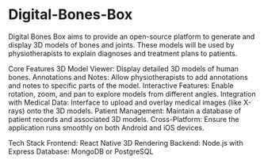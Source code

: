 # Digital-Bones-Box
Digital Bones Box aims to provide an open-source platform to generate and display 3D models of bones and joints. These models will be used by physiotherapists to explain diagnoses and treatment plans to patients.


Core Features
3D Model Viewer: Display detailed 3D models of human bones.
Annotations and Notes: Allow physiotherapists to add annotations and notes to specific parts of the model.
Interactive Features: Enable rotation, zoom, and pan to explore models from different angles.
Integration with Medical Data: Interface to upload and overlay medical images (like X-rays) onto the 3D models.
Patient Management: Maintain a database of patient records and associated 3D models.
Cross-Platform: Ensure the application runs smoothly on both Android and iOS devices.


Tech Stack
Frontend: React Native
3D Rendering
Backend: Node.js with Express
Database: MongoDB or PostgreSQL
